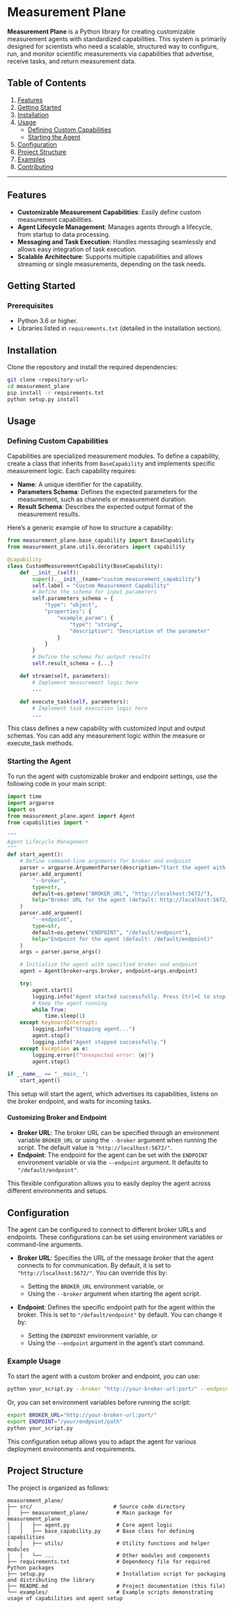 # Measurement Plane

**Measurement Plane** is a Python library for creating customizable measurement agents with standardized capabilities. This system is primarily designed for scientists who need a scalable, structured way to configure, run, and monitor scientific measurements via capabilities that advertise, receive tasks, and return measurement data.

## Table of Contents
1. [Features](#features)
2. [Getting Started](#getting-started)
3. [Installation](#installation)
4. [Usage](#usage)
   - [Defining Custom Capabilities](#defining-custom-capabilities)
   - [Starting the Agent](#starting-the-agent)
5. [Configuration](#configuration)
6. [Project Structure](#project-structure)
7. [Examples](#examples)
8. [Contributing](#contributing)

---

## Features

- **Customizable Measurement Capabilities**: Easily define custom measurement capabilities.
- **Agent Lifecycle Management**: Manages agents through a lifecycle, from startup to data processing.
- **Messaging and Task Execution**: Handles messaging seamlessly and allows easy integration of task execution.
- **Scalable Architecture**: Supports multiple capabilities and allows streaming or single measurements, depending on the task needs.

## Getting Started

### Prerequisites

- Python 3.6 or higher.
- Libraries listed in `requirements.txt` (detailed in the installation section).

## Installation

Clone the repository and install the required dependencies:

```bash
git clone <repository-url>
cd measurement_plane
pip install -r requirements.txt
python setup.py install
```

## Usage

### Defining Custom Capabilities

Capabilities are specialized measurement modules. To define a capability, create a class that inherits from `BaseCapability` and implements specific measurement logic. Each capability requires:

- **Name**: A unique identifier for the capability.
- **Parameters Schema**: Defines the expected parameters for the measurement, such as channels or measurement duration.
- **Result Schema**: Describes the expected output format of the measurement results.

Here’s a generic example of how to structure a capability:

```python
from measurement_plane.base_capability import BaseCapability
from measurement_plane.utils.decorators import capability

@capability
class CustomMeasurementCapability(BaseCapability):
    def __init__(self):
        super().__init__(name="custom_measurement_capability")
        self.label = "Custom Measurement Capability"
        # Define the schema for input parameters
        self.parameters_schema = {
            "type": "object",
            "properties": {
                "example_param": {
                    "type": "string",
                    "description": "Description of the parameter"
                }
            }
        }
        # Define the schema for output results
        self.result_schema = {...}

    def stream(self, parameters):
        # Implement measurement logic here
        ...
    
    def execute_task(self, parameters):
        # Implement task execution logic here
        ...
```

This class defines a new capability with customized input and output schemas. You can add any measurement logic within the measure or execute_task methods.

### Starting the Agent

To run the agent with customizable broker and endpoint settings, use the following code in your main script:

```python
import time
import argparse
import os
from measurement_plane.agent import Agent
from capabilities import *

"""
Agent Lifecycle Management
"""
def start_agent():
    # Define command-line arguments for broker and endpoint
    parser = argparse.ArgumentParser(description="Start the agent with custom capabilities.")
    parser.add_argument(
        "--broker", 
        type=str, 
        default=os.getenv("BROKER_URL", "http://localhost:5672/"), 
        help="Broker URL for the agent (default: http://localhost:5672/)"
    )
    parser.add_argument(
        "--endpoint", 
        type=str, 
        default=os.getenv("ENDPOINT", "/default/endpoint"), 
        help="Endpoint for the agent (default: /default/endpoint)"
    )
    args = parser.parse_args()

    # Initialize the agent with specified broker and endpoint
    agent = Agent(broker=args.broker, endpoint=args.endpoint)

    try:
        agent.start()
        logging.info("Agent started successfully. Press Ctrl+C to stop.")
        # Keep the agent running
        while True:
            time.sleep(1)
    except KeyboardInterrupt:
        logging.info("Stopping agent...")
        agent.stop()
        logging.info("Agent stopped successfully.")
    except Exception as e:
        logging.error(f"Unexpected error: {e}")
        agent.stop()

if __name__ == "__main__":
    start_agent()
```
This setup will start the agent, which advertises its capabilities, listens on the broker endpoint, and waits for incoming tasks.

#### Customizing Broker and Endpoint

- **Broker URL**: The broker URL can be specified through an environment variable `BROKER_URL` or using the `--broker` argument when running the script. The default value is `"http://localhost:5672/"`.
- **Endpoint**: The endpoint for the agent can be set with the `ENDPOINT` environment variable or via the `--endpoint` argument. It defaults to `"/default/endpoint"`.

This flexible configuration allows you to easily deploy the agent across different environments and setups.

## Configuration

The agent can be configured to connect to different broker URLs and endpoints. These configurations can be set using environment variables or command-line arguments.

- **Broker URL**: Specifies the URL of the message broker that the agent connects to for communication. By default, it is set to `"http://localhost:5672/"`. You can override this by:
  - Setting the `BROKER_URL` environment variable, or
  - Using the `--broker` argument when starting the agent script.

- **Endpoint**: Defines the specific endpoint path for the agent within the broker. This is set to `"/default/endpoint"` by default. You can change it by:
  - Setting the `ENDPOINT` environment variable, or
  - Using the `--endpoint` argument in the agent’s start command.

### Example Usage

To start the agent with a custom broker and endpoint, you can use:

```bash
python your_script.py --broker "http://your-broker-url:port/" --endpoint "/your/endpoint/path"
```
Or, you can set environment variables before running the script:
```bash
export BROKER_URL="http://your-broker-url:port/"
export ENDPOINT="/your/endpoint/path"
python your_script.py
```
This configuration setup allows you to adapt the agent for various deployment environments and requirements.

## Project Structure

The project is organized as follows:

```plaintext
measurement_plane/
├── src/                          # Source code directory
│   ├── measurement_plane/         # Main package for measurement_plane
│   │   ├── agent.py               # Core agent logic
│   │   ├── base_capability.py     # Base class for defining capabilities
│   │   ├── utils/                 # Utility functions and helper modules
│   │   └── ...                    # Other modules and components
├── requirements.txt               # Dependency file for required Python packages
├── setup.py                       # Installation script for packaging and distributing the library
├── README.md                      # Project documentation (this file)
└── examples/                      # Example scripts demonstrating usage of capabilities and agent setup
```
